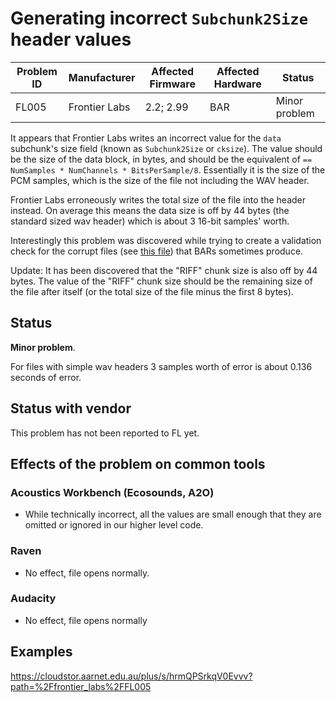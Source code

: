 # Generating incorrect `Subchunk2Size` header values

|Problem ID | Manufacturer | Affected Firmware| Affected Hardware | Status              |
|-----------|--------------|------------------|--------------------|---------------------|
|FL005         |Frontier Labs |    2.2; 2.99           |  BAR |   Minor problem     |

It appears that Frontier Labs writes an incorrect value for the `data` subchunk's
size field (known as `Subchunk2Size` or `cksize`). The value should be the size
of the data block, in bytes, and should be the equivalent of
`== NumSamples * NumChannels * BitsPerSample/8`. Essentially it is the size of
the PCM samples, which is the size of the file not including the WAV header.

Frontier Labs erroneously writes the total size of the file into the header
instead. On average this means the data size is off by 44 bytes (the standard
sized wav header) which is about 3 16-bit samples' worth.

Interestingly this problem was discovered while trying to create a validation
check for the corrupt files (see [this file](./GeneratingCorruptFiles.md)) that BARs sometimes produce.

Update: It has been discovered that the "RIFF" chunk size is also off by 44 bytes. 
The value of the "RIFF" chunk size should be the remaining size of the file after 
itself (or the total size of the file minus the first 8 bytes). 

## Status
**Minor problem**. 

For files with simple wav headers 3 samples worth of error is
about 0.136 seconds of error.

## Status with vendor

This problem has not been reported to FL yet.

## Effects of the problem on common tools
### Acoustics Workbench (Ecosounds, A2O)

-   While technically incorrect, all the values are small enough that they
    are omitted or ignored in our higher level code.
    
### Raven

- No effect, file opens normally.

### Audacity

- No effect, file opens normally

## Examples

https://cloudstor.aarnet.edu.au/plus/s/hrmQPSrkqV0Evvv?path=%2Ffrontier_labs%2FFL005
